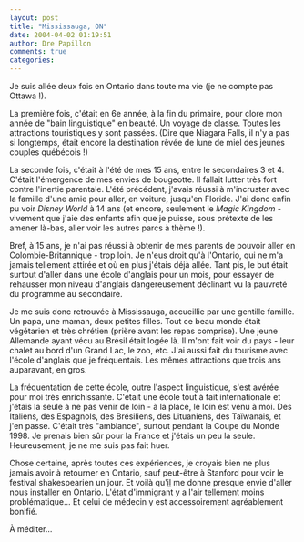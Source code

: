 ```yaml
---
layout: post
title: "Mississauga, ON"
date: 2004-04-02 01:19:51
author: Dre Papillon
comments: true
categories: 
---
```



Je suis allée deux fois en Ontario dans toute ma vie (je ne compte pas Ottawa !).

La première fois, c'était en 6e année, à la fin du primaire, pour clore mon année de "bain linguistique" en beauté.  Un voyage de classe.  Toutes les attractions touristiques y sont passées.  (Dire que Niagara Falls, il n'y a pas si longtemps, était encore la destination rêvée de lune de miel des jeunes couples québécois !)

La seconde fois, c'était à l'été de mes 15 ans, entre le secondaires 3 et 4.  C'était l'émergence de mes envies de bougeotte.  Il fallait lutter très fort contre l'inertie parentale.  L'été précédent, j'avais réussi à m'incruster avec la famille d'une amie pour aller, en voiture, jusqu'en Floride.  J'ai donc enfin pu voir *Disney World* à 14 ans (et encore, seulement le *Magic Kingdom* - vivement que j'aie des enfants afin que je puisse, sous prétexte de les amener là-bas, aller voir les autres parcs à thème !).

Bref, à 15 ans, je n'ai pas réussi à obtenir de mes parents de pouvoir aller en Colombie-Britannique - trop loin.  Je n'eus droit qu'à l'Ontario, qui ne m'a jamais tellement attirée et où en plus j'étais déjà allée.  Tant pis, le but était surtout d'aller dans une école d'anglais pour un mois, pour essayer de rehausser mon niveau d'anglais dangereusement déclinant vu la pauvreté du programme au secondaire.

Je me suis donc retrouvée à Mississauga, accueillie par une gentille famille.  Un papa, une maman, deux petites filles.  Tout ce beau monde était végétarien et très chrétien (prière avant les repas comprise).  Une jeune Allemande ayant vécu au Brésil était logée là.  Il m'ont fait voir du pays - leur chalet au bord d'un Grand Lac, le zoo, etc.  J'ai aussi fait du tourisme avec l'école d'anglais que je fréquentais.  Les mêmes attractions que trois ans auparavant, en gros.

La fréquentation de cette école, outre l'aspect linguistique, s'est avérée pour moi très enrichissante.  C'était une école tout à fait internationale et j'étais la seule à ne pas venir de loin - à la place, le loin est venu à moi.  Des Italiens, des Espagnols, des Brésiliens, des Lituaniens, des Taïwanais, et j'en passe.  C'était très "ambiance", surtout pendant la Coupe du Monde 1998.  Je prenais bien sûr pour la France et j'étais un peu la seule.  Heureusement, je ne me suis pas fait huer.

Chose certaine, après toutes ces expériences, je croyais bien ne plus jamais avoir à retourner en Ontario, sauf peut-être à Stanford pour voir le festival shakespearien un jour.  Et voilà qu'[il](http://www.yvonet.com/) me donne presque envie d'aller nous installer en Ontario.  L'état d'immigrant y a l'air tellement moins problématique...  Et celui de médecin y est accessoirement agréablement bonifié.

À méditer...